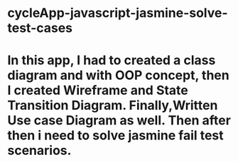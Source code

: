 # cycleApp-javascript-jasmine-solve-test-cases

# In this app, I had to created a class diagram and with OOP concept, then I created Wireframe and State Transition Diagram. Finally,Written Use case Diagram as well. Then after then i need to solve jasmine fail test scenarios.
